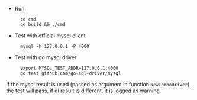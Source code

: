 - Run

	    cd cmd
	    go build && ./cmd

- Test with official mysql client

	    mysql -h 127.0.0.1 -P 4000


- Test with go mysql driver

	    export MYSQL_TEST_ADDR=127.0.0.1:4000
	    go test github.com/go-sql-driver/mysql

If the mysql result is used (passed as argument in function `NewComboDriver`), the test will pass, if ql result is different, it is logged as warning.

